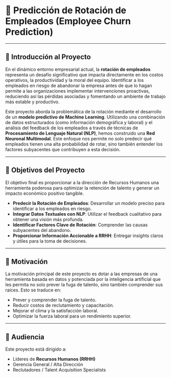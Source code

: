 # 🤝 Predicción de Rotación de Empleados (Employee Churn Prediction)

---

## 🧠 Introducción al Proyecto

En el dinámico entorno empresarial actual, la **rotación de empleados** representa un desafío significativo que impacta directamente en los costos operativos, la productividad y la moral del equipo. Identificar a los empleados en riesgo de abandonar la empresa antes de que lo hagan permite a las organizaciones implementar intervenciones proactivas, reduciendo así las pérdidas asociadas y fomentando un ambiente de trabajo más estable y productivo.

Este proyecto aborda la problemática de la rotación mediante el desarrollo de un **modelo predictivo de Machine Learning**. Utilizando una combinación de datos estructurados (como información demográfica y laboral) y el análisis del feedback de los empleados a través de técnicas de **Procesamiento de Lenguaje Natural (NLP)**, hemos construido una **Red Neuronal Multimodal**. Este enfoque nos permite no solo predecir qué empleados tienen una alta probabilidad de rotar, sino también entender los factores subyacentes que contribuyen a esta decisión.

---

## 🎯 Objetivos del Proyecto

El objetivo final es proporcionar a la dirección de Recursos Humanos una herramienta poderosa para optimizar la retención de talento y generar un impacto económico positivo tangible.

* **Predecir la Rotación de Empleados**: Desarrollar un modelo preciso para identificar a los empleados en riesgo.
* **Integrar Datos Textuales con NLP**: Utilizar el feedback cualitativo para obtener una visión más profunda.
* **Identificar Factores Clave de Rotación**: Comprender las causas subyacentes del abandono.
* **Proporcionar Información Accionable a RRHH**: Entregar insights claros y útiles para la toma de decisiones.

---

## 🚀 Motivación

La motivación principal de este proyecto es dotar a las empresas de una herramienta basada en datos y potenciada por la inteligencia artificial que les permita no solo prever la fuga de talento, sino también comprender sus raíces. Esto se traduce en:

* Prever y comprender la fuga de talento.
* Reducir costos de reclutamiento y capacitación.
* Mejorar el clima y la satisfacción laboral.
* Optimizar la fuerza laboral para un rendimiento superior.

---

## 👥 Audiencia

Este proyecto está dirigido a:

* Líderes de **Recursos Humanos (RRHH)**
* Gerencia General / Alta Dirección
* Reclutadores / Talent Acquisition Specialists
